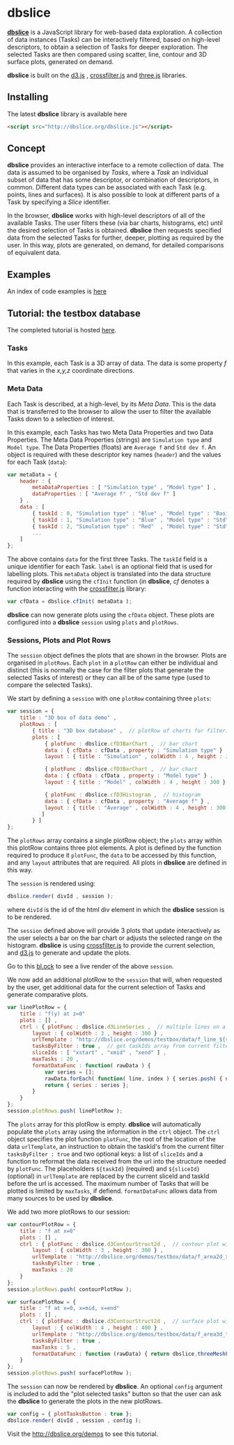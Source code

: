 # dbslice
[**dbslice**](http://www.dbslice.org) is a JavaScript library for web-based data exploration. A collection of data instances (Tasks)  can be interactively filtered, based on high-level descriptors, to obtain a selection of Tasks for deeper exploration. The selected Tasks are then compared using scatter, line, contour and 3D surface plots, generated on demand.

**dbslice** is built on the [d3.js](https://d3js.org) , [crossfilter.js](https://github.com/crossfilter/crossfilter) and [three.js](https://threejs.org) libraries.

## Installing
The latest **dbslice** library is available here

```html
<script src="http://dbslice.org/dbslice.js"></script>
```

## Concept
**dbslice** provides an interactive interface to a remote collection of data. The data is assumed to be organised by *Tasks*, where a *Task* an individual subset of data that has some descriptor, or combination of descriptors, in common. Different data types can be associated with each Task (e.g. points, lines and surfaces). It is also possible to look at different parts of a Task by specifying a *Slice* identifier.

In the browser, **dbslice** works with high-level descriptors of all of the available Tasks. The user filters these (via bar charts, histograms, etc) until the desired selection of Tasks is obtained. **dbslice**  then requests specified data from the selected Tasks for further, deeper, plotting as required by the user. In this way, plots are generated, on demand, for detailed comparisons of equivalent data.

## Examples
An index of code examples is [here](Example.md)

## Tutorial: the testbox database

The completed tutorial is hosted [here](http://dbslice.org/demos/testbox).

### Tasks
In this example, each Task is a 3D array of data. The data is some property *f* that varies in the *x,y,z* coordinate directions. 

### Meta Data 
Each Task is described, at a high-level, by its *Meta Data*. This is the data that is transferred to the browser to allow the user to filter the available Tasks down to a selection of interest.

In this example, each Tasks has two Meta Data Properties and two Data Properties. The Meta Data Properties (strings) are `Simulation type` and `Model type`. The Data Properties (floats) are `Average f` and `Std dev f`. An object is required with these descriptor key names (`header`) and the values for each Task (`data`):

```javascript
var metaData = {
	header : { 
		metaDataProperties : [ "Simulation type" , "Model type" ] ,
		dataProperties : [ "Average f" , "Std dev f" ]
	} ,
	data : [
		{ taskId : 0, "Simulation type" : "Blue" , "Model type" : "Basic" , "Average f" : 0.9827, "Std dev f" : 0.0129, "label" : "Box 0" } , 
		{ taskId : 1, "Simulation type" : "Blue" , "Model type" : "Std"   , "Average f" : 1.2352, "Std dev f" : 0.0389, "label" : "Box 1" } ,
		{ taskId : 2, "Simulation type" : "Red"  , "Model type" : "Std"   , "Average f" : 2.6352, "Std dev f" : 0.0221, "label" : "Box 2" } ,
		...
	]
};
```
The above contains `data` for the first three Tasks. The `taskId` field is a unique identifier for each Task. `label` is an optional field that is used for labelling plots. This `metaData` object is translated into the data structure required by **dbslice** using the `cfInit` function (in **dbslice**, *cf* denotes a function interacting with the [crossfilter.js](https://github.com/crossfilter/crossfilter) library:

```javascript
var cfData = dbslice.cfInit( metaData );
```

**dbslice** can now generate plots using the `cfData` object. These plots are configured into a **dbslice** `session` using `plots` and `plotRows`.

### Sessions, Plots and Plot Rows
The `session` object defines the plots that are shown in the browser. Plots are organised in `plotRows`. Each `plot` in a `plotRow` can either be individual and distinct (this is normally the case for the filter plots that generate the selected Tasks of interest) or they can all be of the same type (used to compare the selected Tasks). 

We start by defining a `session` with one `plotRow` containing three `plots`:

```javascript
var session = {
	title : "3D box of data demo" ,
	plotRows : [
		{ title : "3D box database" ,  // plotRow of charts for filtering
		plots : [
		  	{ plotFunc : dbslice.cfD3BarChart ,  // bar chart
		  	data : { cfData : cfData , property : "Simulation type" } ,
		  	layout : { title : "Simulation" , colWidth : 4 , height : 300 } } ,

		  	{ plotFunc : dbslice.cfD3BarChart ,  // bar chart
		  	data : { cfData : cfData , property : "Model type" } ,
		  	layout : { title : "Model" , colWidth : 4 , height : 300 } } ,

		  	{ plotFunc : dbslice.cfD3Histogram ,  // histogram
		  	data : { cfData : cfData , property : "Average f" } ,
		  	layout : { title : "Average" , colWidth : 4 , height : 300 } } 
		   ] 
		} ]
};
```

The `plotRows` array contains a single plotRow object; the `plots` array within this plotRow contains three plot elements. A plot is defined by the function required to produce it `plotFunc`, the `data` to be accessed by this function, and any `layout` attributes that are required. All plots in **dbslice** are defined in this way.

The `session` is rendered using:

```javascript
dbslice.render( divId , session );
```
where `divId` is the id of the html div element in which the **dbslice** session is to be rendered.

The `session` defined above will provide 3 plots that update interactively as the user selects a bar on the bar chart or adjusts the selected range on the histogram. **dbslice** is using [crossfilter.js](https://github.com/crossfilter/crossfilter) to provide the current selection, and [d3.js](https://d3js.org) to generate and update the plots.

Go to this [bl.ock](http://bl.ocks.org/grahampullan/8569646fadc2fb74026e22b04539f339) to see a live render of the above `session`.

We now add an additional plotRow to the `session` that will, when requested by the user, get additional data for the current selection of Tasks and generate comparative plots.

```javascript
var linePlotRow = {
	title : "f(y) at z=0"
	plots : [] ,
	ctrl : { plotFunc : dbslice.d3LineSeries ,  // multiple lines on a single plot with d3
	    layout : { colWidth : 3 , height : 300 } ,
	    urlTemplate : "http://dbslice.org/demos/testbox/data/f_line_${sliceId}_task_${taskId}.json" ,
	    tasksByFilter : true ,  // get taskIds array from current filter selection
	    sliceIds : [ "xstart" , "xmid" , "xend" ] , 
	    maxTasks : 20 ,
	    formatDataFunc : function( rawData ) {
	       	var series = [];
	        rawData.forEach( function( line, index ) { series.push( { name : index , data : line } ) } );
	        return { series : series };
	    }
	}
};
session.plotRows.push( linePlotRow );
```
The `plots` array for this plotRow is empty. **dbslice** will automatically populate the `plots` array using the information in the `ctrl` object. The `ctrl` object specifies the plot function `plotFunc`, the root of the location of the data `urlTemplate`, an instruction to obtain the taskId's from the current filter `tasksByFilter : true` and two optional keys: a list of `sliceIds` and a function to reformat the data received from the url into the structure needed by `plotFunc`.  The placeholders `${taskId}` (required) and `${sliceId}` (optional) in `urlTemplate` are replaced by the current sliceId and taskId before the url is accessed. The maximum number of Tasks that will be plotted is limited by `maxTasks`, if defiend. `formatDataFunc` allows data from many sources to be used by **dbslice**.

We add two more plotRows to our session:

```javascript 
var contourPlotRow = {
	title : "f at x=0"
	plots : [] ,
	ctrl : { plotFunc : dbslice.d3ContourStruct2d ,  // contour plot with d3
	    layout : { colWidth : 3 , height : 300 } , 
	    urlTemplate : "http://dbslice.org/demos/testbox/data/f_area2d_xstart_task_${taskId}.json" ,
	    tasksByFilter : true ,
	    maxTasks : 20 
	} 
};
session.plotRows.push( contourPlotRow );

var surfacePlotRow = {
	title : "f at x=0, x=mid, x=end"
	plots : [] ,
	ctrl : { plotFunc : dbslice.d3ContourStruct2d ,  // surface plot with threejs
	    layout : { colWidth : 4 , height : 400 } , 
	    urlTemplate : "http://dbslice.org/demos/testbox/data/f_area3d_task_${taskId}.json" ,
	    tasksByFilter : true ,
	    maxTasks : 5 ,
	    formatDataFunc : function (rawData) { return dbslice.threeMeshFromStruct( rawData )}
	}
};
session.plotRows.push( surfacePlotRow );
```

The `session` can now be rendered by **dbslice**. An optional `config` argument is included to add the "plot selected tasks" button so that the user can ask the **dbslice** to generate the plots in the new plotRows.

```javascript
var config = { plotTasksButton : true };
dbslice.render( divId , session , config );
```

Visit the http://dbslice.org/demos to see this tutorial.




